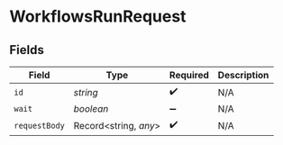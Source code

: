 # WorkflowsRunRequest


## Fields

| Field                 | Type                  | Required              | Description           |
| --------------------- | --------------------- | --------------------- | --------------------- |
| `id`                  | *string*              | :heavy_check_mark:    | N/A                   |
| `wait`                | *boolean*             | :heavy_minus_sign:    | N/A                   |
| `requestBody`         | Record<string, *any*> | :heavy_check_mark:    | N/A                   |
